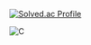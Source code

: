 
<!--
**gorapang/gorapang** is a ✨ _special_ ✨ repository because its `README.md` (this file) appears on your GitHub profile.

Here are some ideas to get you started:

- 🔭 I’m currently working on ...
- 🌱 I’m currently learning ...
- 👯 I’m looking to collaborate on ...
- 🤔 I’m looking for help with ...
- 💬 Ask me about ...
- 📫 How to reach me: ...
- 😄 Pronouns: ...
- ⚡ Fun fact: ...
-->
[![Solved.ac Profile](http://mazassumnida.wtf/api/v2/generate_badge?boj=wnwjdqkr)](https://solved.ac/wnwjdqkr/)

![C](https://img.shields.io/badge/C-A8B9CC.svg?&style=for-the-badge&logo=C&logoColor=white)

